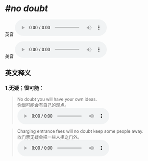 # ***\#no doubt*** 
英音
<audio src="./media/no doubt1_AAC.aac" controls="controls"></audio>

美音
<audio src="./media/no doubt2_AAC.aac" controls="controls"></audio>



  

英文释义
---
### 1.**无疑；很可能：**  

 > No doubt you will have your own ideas.  
 > 你很可能会有自己的观点。    
<audio src="./media/doubt-8.aac" controls="controls"></audio>

 > Charging entrance fees will no doubt keep some people away.  
 > 收门票无疑会把一些人拒之门外。    
<audio src="./media/doubt-9.aac" controls="controls"></audio>


